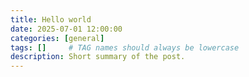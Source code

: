 ```yaml
---
title: Hello world
date: 2025-07-01 12:00:00
categories: [general]
tags: []     # TAG names should always be lowercase
description: Short summary of the post.
---
```

